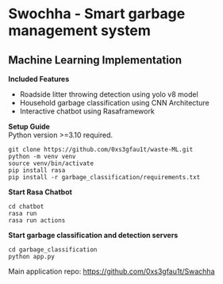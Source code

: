 # Swochha - Smart garbage management system
## Machine Learning Implementation

**Included Features**
- Roadside litter throwing detection using yolo v8 model
- Household garbage classification using CNN Architecture
- Interactive chatbot using Rasaframework

**Setup Guide**  
Python version >=3.10 required. 
```
git clone https://github.com/0xs3gfau1t/waste-ML.git
python -m venv venv
source venv/bin/activate
pip install rasa
pip install -r garbage_classification/requirements.txt
```
**Start Rasa Chatbot**
```
cd chatbot
rasa run
rasa run actions
```

**Start garbage classification and detection servers**
```
cd garbage_classification
python app.py
```
Main application repo: https://github.com/0xs3gfau1t/Swachha
